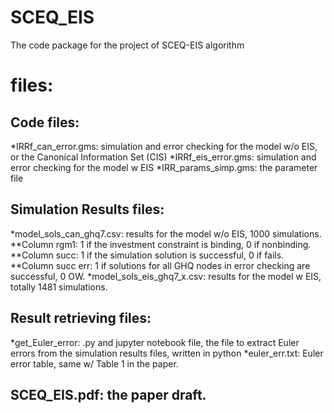# SCEQ_EIS
The code package for the project of SCEQ-EIS algorithm

# files:
## Code files:
*IRRf_can_error.gms: simulation and error checking for the model w/o EIS, or the Canonical Information Set (CIS) 
*IRRf_eis_error.gms: simulation and error checking for the model w EIS
*IRR_params_simp.gms: the parameter file

## Simulation Results files:
*model_sols_can_ghq7.csv: results for the model w/o EIS, 1000 simulations.
**Column rgm1: 1 if the investment constraint is binding, 0 if nonbinding.
**Column succ: 1 if the simulation solution is successful, 0 if fails.
**Column succ err: 1 if solutions for all GHQ nodes in error checking are successful, 0 OW.
*model_sols_eis_ghq7_x.csv: results for the model w EIS, totally 1481 simulations. 

## Result retrieving files:
*get_Euler_error: .py and jupyter notebook file, the file to extract Euler errors from the simulation results files, written in python
*euler_err.txt: Euler error table, same w/ Table 1 in the paper.

## SCEQ_EIS.pdf: the paper draft.
